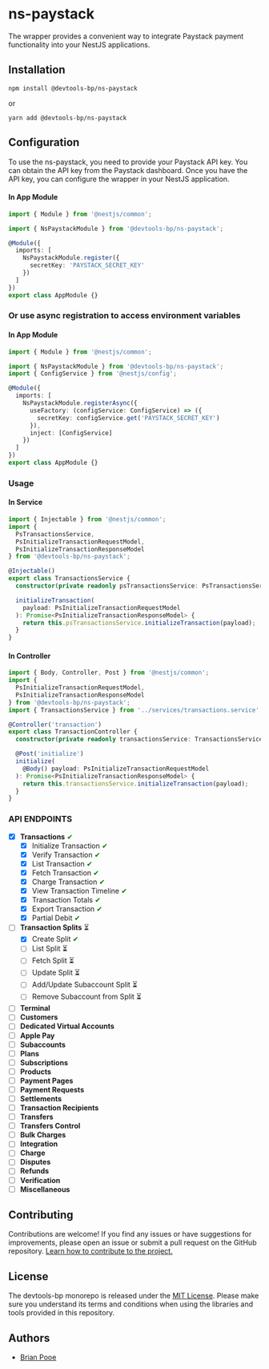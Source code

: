 # ns-paystack

The wrapper provides a convenient way to integrate Paystack payment functionality into your NestJS applications.

## Installation

```shell
npm install @devtools-bp/ns-paystack
```

or

```shell
yarn add @devtools-bp/ns-paystack
```

## Configuration

To use the ns-paystack, you need to provide your Paystack API key. You can obtain the API key from the Paystack
dashboard. Once you have the API key, you can configure the wrapper in your NestJS application.

#### In App Module

```typescript
import { Module } from '@nestjs/common';

import { NsPaystackModule } from '@devtools-bp/ns-paystack';

@Module({
  imports: [
    NsPaystackModule.register({
      secretKey: 'PAYSTACK_SECRET_KEY'
    })
  ]
})
export class AppModule {}
```

### Or use async registration to access environment variables

#### In App Module

```typescript
import { Module } from '@nestjs/common';

import { NsPaystackModule } from '@devtools-bp/ns-paystack';
import { ConfigService } from '@nestjs/config';

@Module({
  imports: [
    NsPaystackModule.registerAsync({
      useFactory: (configService: ConfigService) => ({
        secretKey: configService.get('PAYSTACK_SECRET_KEY')
      }),
      inject: [ConfigService]
    })
  ]
})
export class AppModule {}
```

### Usage

#### In Service

```typescript
import { Injectable } from '@nestjs/common';
import {
  PsTransactionsService,
  PsInitializeTransactionRequestModel,
  PsInitializeTransactionResponseModel
} from '@devtools-bp/ns-paystack';

@Injectable()
export class TransactionsService {
  constructor(private readonly psTransactionsService: PsTransactionsService) {}

  initializeTransaction(
    payload: PsInitializeTransactionRequestModel
  ): Promise<PsInitializeTransactionResponseModel> {
    return this.psTransactionsService.initializeTransaction(payload);
  }
}
```

#### In Controller

```typescript
import { Body, Controller, Post } from '@nestjs/common';
import {
  PsInitializeTransactionRequestModel,
  PsInitializeTransactionResponseModel
} from '@devtools-bp/ns-paystack';
import { TransactionsService } from '../services/transactions.service';

@Controller('transaction')
export class TransactionController {
  constructor(private readonly transactionsService: TransactionsService) {}

  @Post('initialize')
  initialize(
    @Body() payload: PsInitializeTransactionRequestModel
  ): Promise<PsInitializeTransactionResponseModel> {
    return this.transactionsService.initializeTransaction(payload);
  }
}
```

### API ENDPOINTS

- [x] **Transactions** <span style="color:green;">&#x2714;</span>
  - [x] Initialize Transaction <span style="color:green;">&#x2714;</span>
  - [x] Verify Transaction <span style="color:green;">&#x2714;</span>
  - [x] List Transaction <span style="color:green;">&#x2714;</span>
  - [x] Fetch Transaction <span style="color:green;">&#x2714;</span>
  - [x] Charge Transaction <span style="color:green;">&#x2714;</span>
  - [x] View Transaction Timeline <span style="color:green;">&#x2714;</span>
  - [x] Transaction Totals <span style="color:green;">&#x2714;</span>
  - [x] Export Transaction <span style="color:green;">&#x2714;</span>
  - [x] Partial Debit <span style="color:green;">&#x2714;</span>
- [ ] **Transaction Splits** &#x23F3;
  - [x] Create Split <span style="color:green;">&#x2714;</span>
  - [ ] List Split &#x23F3;
  - [ ] Fetch Split &#x23F3;
  - [ ] Update Split &#x23F3;
  - [ ] Add/Update Subaccount Split &#x23F3;
  - [ ] Remove Subaccount from Split &#x23F3;
- [ ] **Terminal**
- [ ] **Customers**
- [ ] **Dedicated Virtual Accounts**
- [ ] **Apple Pay**
- [ ] **Subaccounts**
- [ ] **Plans**
- [ ] **Subscriptions**
- [ ] **Products**
- [ ] **Payment Pages**
- [ ] **Payment Requests**
- [ ] **Settlements**
- [ ] **Transaction Recipients**
- [ ] **Transfers**
- [ ] **Transfers Control**
- [ ] **Bulk Charges**
- [ ] **Integration**
- [ ] **Charge**
- [ ] **Disputes**
- [ ] **Refunds**
- [ ] **Verification**
- [ ] **Miscellaneous**

## Contributing

Contributions are welcome! If you find any issues or have suggestions for improvements, please open an issue or submit a
pull request on the GitHub repository. [Learn how to contribute to the project.](https://github.com/firstcontributions/first-contributions)

## License

The devtools-bp monorepo is released under
the [MIT License](https://github.com/brianpooe/devtools-bp/blob/main/LICENSE). Please make sure you understand its
terms and conditions when using the libraries and tools provided in this repository.

## Authors

- [Brian Pooe](https://github.com/brianpooe)
